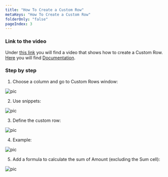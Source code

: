 ```yaml
---
title: "How To Create a Custom Row"
metaKeys: "How To Create a Custom Row"
folderOnly: "false"
pageIndex: 3
---
```



### Link to the video

Under [this link](https://profitbasedocs.blob.core.windows.net/videos/Worksheet%20-%20Custom%20Row.mp4) you will find a video that shows how to create a Custom Row. [Here](../customrows.md) you will find [Documentation](../customrows.md).
<br/>

### Step by step


1. Choose a column and go to Custom Rows window:

![pic](https://profitbasedocs.blob.core.windows.net/images/THcustrow%20(1).png)

2. Use snippets: 

![pic](https://profitbasedocs.blob.core.windows.net/images/THcustrow%20(2).png)

3. Define the custom row:
   
![pic](https://profitbasedocs.blob.core.windows.net/images/THcustrow%20(3).png)


4. Example:
   
![pic](https://profitbasedocs.blob.core.windows.net/images/THcustrow%20(4).png)

5. Add a formula to calculate the sum of Amount (excluding the Sum cell):
   
![pic](https://profitbasedocs.blob.core.windows.net/images/THcustrow%20(5).png)